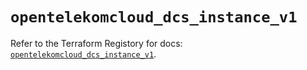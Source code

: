 # `opentelekomcloud_dcs_instance_v1`

Refer to the Terraform Registory for docs: [`opentelekomcloud_dcs_instance_v1`](https://registry.terraform.io/providers/opentelekomcloud/opentelekomcloud/1.35.12/docs/resources/dcs_instance_v1).
